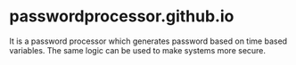 # passwordprocessor.github.io
It is a password processor which generates password based on time based variables. The same logic can be used to make systems more secure.
